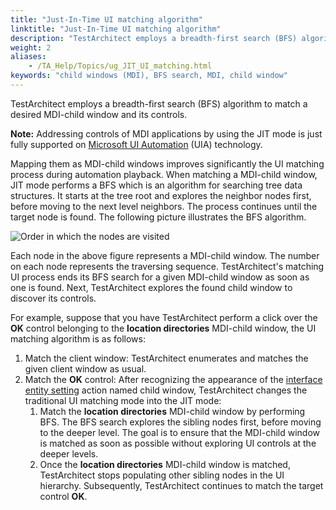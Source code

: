 ```yaml
--- 
title: "Just-In-Time UI matching algorithm"
linktitle: "Just-In-Time UI matching algorithm"
description: "TestArchitect employs a breadth-first search (BFS) algorithm to match a desired MDI-child window and its controls."
weight: 2
aliases: 
    - /TA_Help/Topics/ug_JIT_UI_matching.html
keywords: "child windows (MDI), BFS search, MDI, child window"
---
```


TestArchitect employs a breadth-first search \(BFS\) algorithm to match a desired MDI-child window and its controls.

**Note:** Addressing controls of MDI applications by using the JIT mode is just fully supported on [Microsoft UI Automation](/TA_Automation/Topics/aut_Using_UIA.html) \(UIA\) technology.

Mapping them as MDI-child windows improves significantly the UI matching process during automation playback. When matching a MDI-child window, JIT mode performs a BFS which is an algorithm for searching tree data structures. It starts at the tree root and explores the neighbor nodes first, before moving to the next level neighbors. The process continues until the target node is found. The following picture illustrates the BFS algorithm.

![](/images/TA_Help/Images/ug_BFS.png "Order in which the nodes are visited")

Each node in the above figure represents a MDI-child window. The number on each node represents the traversing sequence. TestArchitect's matching UI process ends its BFS search for a given MDI-child window as soon as one is found. Next, TestArchitect explores the found child window to discover its controls.

For example, suppose that you have TestArchitect perform a click over the **OK** control belonging to the **location directories** MDI-child window, the UI matching algorithm is as follows:

1.  Match the client window: TestArchitect enumerates and matches the given client window as usual.
2.  Match the **OK** control: After recognizing the appearance of the [interface entity setting](/TA_Automation/Topics/bia_interface_entity_setting.html) action named child window, TestArchitect changes the traditional UI matching mode into the JIT mode:
    1.  Match the **location directories** MDI-child window by performing BFS. The BFS search explores the sibling nodes first, before moving to the deeper level. The goal is to ensure that the MDI-child window is matched as soon as possible without exploring UI controls at the deeper levels.
    2.  Once the **location directories** MDI-child window is matched, TestArchitect stops populating other sibling nodes in the UI hierarchy. Subsequently, TestArchitect continues to match the target control **OK**.



